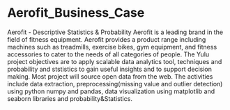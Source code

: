 # Aerofit_Business_Case
Aerofit - Descriptive Statistics &amp; Probability
Aerofit is a leading brand in the field of fitness equipment. Aerofit provides a product range including machines such as treadmills, exercise bikes, gym equipment, and fitness accessories to cater to the needs of all categories of people.
The Yulu project objectives are to apply scalable data analytics tool, techniques and probability and ststistics to gain useful insights and to support decision making. Most project will source open data from the web. The activities include data extraction, preprocessing(missing value and outlier detection) using python numpy and pandas, data visualization using matplotlib and seaborn libraries and probability&Statistics.
